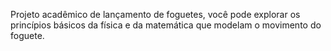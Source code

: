 Projeto acadêmico de lançamento de foguetes, você pode explorar os princípios básicos da física e da matemática que modelam o movimento do foguete.
